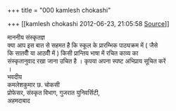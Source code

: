 +++
title = "000 kamlesh chokashi"

+++
[[kamlesh chokashi	2012-06-23, 21:05:58 [Source](https://groups.google.com/g/bvparishat/c/gKy2iyC9XCY)]]



माननीय संस्कृतज्ञ  
क्या आप इस बात से सहमत है कि स्कूल के प्रारम्भिक पाठ्यक्रम में ( जैसे  
कि सातवीँ या आठवीँ में ) किसी प्रान्तिय भाषा में रचित काव्य का  
संस्कृतानुवाद रखा जाना उचित है । कृपया अपना स्पष्ट अभिप्राय सूचित करें  
।  
भवदीय  
कमलेशकुमार छ. चोकसी  
प्रोफेसर, संस्कृत विभाग, गुजरात युनिवर्सिटी,  
अहमदाबाद

